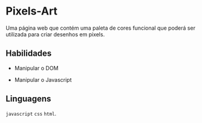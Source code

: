 # Pixels-Art

Uma página web que contém uma paleta de cores funcional que poderá ser utilizada para criar desenhos em pixels.

## Habilidades

- Manipular o DOM

- Manipular o Javascript

## Linguagens

`javascript`
`css`
`html`.
